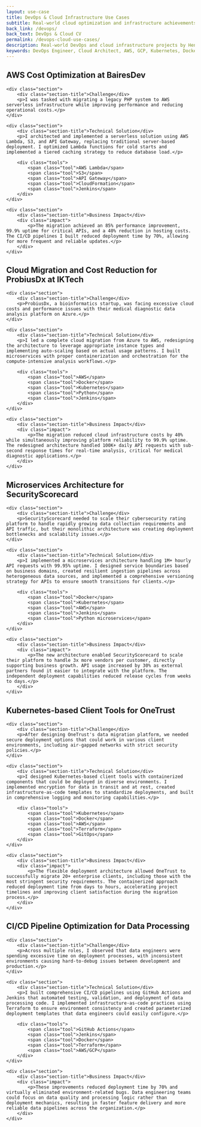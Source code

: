 ```yaml
---
layout: use-case
title: DevOps & Cloud Infrastructure Use Cases
subtitle: Real-world cloud optimization and infrastructure achievements
back_link: /devops/
back_text: DevOps & Cloud CV
permalink: /devops-cloud-use-cases/
description: Real-world DevOps and cloud infrastructure projects by Henrique Lobato, showcasing AWS/GCP optimizations, Kubernetes implementations, and CI/CD pipeline achievements with measurable business impacts.
keywords: DevOps Engineer, Cloud Architect, AWS, GCP, Kubernetes, Docker, CI/CD, Infrastructure as Code, Cost Optimization, Cloud Migration
---
```


<div class="use-case">
    <h2 class="use-case-title"><i class="fab fa-aws"></i> AWS Cost Optimization at BairesDev</h2>
    
    <div class="section">
        <div class="section-title">Challenge</div>
        <p>I was tasked with migrating a legacy PHP system to AWS serverless infrastructure while improving performance and reducing operational costs.</p>
    </div>
    
    <div class="section">
        <div class="section-title">Technical Solution</div>
        <p>I architected and implemented a serverless solution using AWS Lambda, S3, and API Gateway, replacing traditional server-based deployment. I optimized Lambda functions for cold starts and implemented a tiered caching strategy to reduce database load.</p>
        
        <div class="tools">
            <span class="tool">AWS Lambda</span>
            <span class="tool">S3</span>
            <span class="tool">API Gateway</span>
            <span class="tool">CloudFormation</span>
            <span class="tool">Jenkins</span>
        </div>
    </div>
    
    <div class="section">
        <div class="section-title">Business Impact</div>
        <div class="impact">
            <p>The migration achieved an 85% performance improvement, 99.9% uptime for critical APIs, and a 40% reduction in hosting costs. The CI/CD pipelines I built reduced deployment time by 70%, allowing for more frequent and reliable updates.</p>
        </div>
    </div>
</div>

<div class="use-case">
    <h2 class="use-case-title"><i class="fas fa-cloud"></i> Cloud Migration and Cost Reduction for ProbiusDx at IKTech</h2>
    
    <div class="section">
        <div class="section-title">Challenge</div>
        <p>ProbiusDx, a bioinformatics startup, was facing excessive cloud costs and performance issues with their medical diagnostic data analysis platform on Azure.</p>
    </div>
    
    <div class="section">
        <div class="section-title">Technical Solution</div>
        <p>I led a complete cloud migration from Azure to AWS, redesigning the architecture to leverage appropriate instance types and implementing auto-scaling based on actual usage patterns. I built microservices with proper containerization and orchestration for the compute-intensive analysis workflows.</p>
        
        <div class="tools">
            <span class="tool">AWS</span>
            <span class="tool">Docker</span>
            <span class="tool">Kubernetes</span>
            <span class="tool">Python</span>
            <span class="tool">Jenkins</span>
        </div>
    </div>
    
    <div class="section">
        <div class="section-title">Business Impact</div>
        <div class="impact">
            <p>The migration reduced cloud infrastructure costs by 40% while simultaneously improving platform reliability to 99.9% uptime. The redesigned architecture handled 100K+ daily API requests with sub-second response times for real-time analysis, critical for medical diagnostic applications.</p>
        </div>
    </div>
</div>

<div class="use-case">
    <h2 class="use-case-title"><i class="fas fa-cubes"></i> Microservices Architecture for SecurityScorecard</h2>
    
    <div class="section">
        <div class="section-title">Challenge</div>
        <p>SecurityScorecard needed to scale their cybersecurity rating platform to handle rapidly growing data collection requirements and API traffic, but their monolithic architecture was creating deployment bottlenecks and scalability issues.</p>
    </div>
    
    <div class="section">
        <div class="section-title">Technical Solution</div>
        <p>I implemented a microservices architecture handling 1M+ hourly API requests with 99.95% uptime. I designed service boundaries based on business domains, created resilient ingestion pipelines across heterogeneous data sources, and implemented a comprehensive versioning strategy for APIs to ensure smooth transitions for clients.</p>
        
        <div class="tools">
            <span class="tool">Docker</span>
            <span class="tool">Kubernetes</span>
            <span class="tool">AWS</span>
            <span class="tool">Jenkins</span>
            <span class="tool">Python microservices</span>
        </div>
    </div>
    
    <div class="section">
        <div class="section-title">Business Impact</div>
        <div class="impact">
            <p>The new architecture enabled SecurityScorecard to scale their platform to handle 3x more vendors per customer, directly supporting business growth. API usage increased by 30% as external partners found it easier to integrate with the platform. The independent deployment capabilities reduced release cycles from weeks to days.</p>
        </div>
    </div>
</div>

<div class="use-case">
    <h2 class="use-case-title"><i class="fas fa-dharmachakra"></i> Kubernetes-based Client Tools for OneTrust</h2>
    
    <div class="section">
        <div class="section-title">Challenge</div>
        <p>After designing OneTrust's data migration platform, we needed secure deployment options that could work in various client environments, including air-gapped networks with strict security policies.</p>
    </div>
    
    <div class="section">
        <div class="section-title">Technical Solution</div>
        <p>I designed Kubernetes-based client tools with containerized components that could be deployed in diverse environments. I implemented encryption for data in transit and at rest, created infrastructure-as-code templates to standardize deployments, and built in comprehensive logging and monitoring capabilities.</p>
        
        <div class="tools">
            <span class="tool">Kubernetes</span>
            <span class="tool">Docker</span>
            <span class="tool">AWS</span>
            <span class="tool">Terraform</span>
            <span class="tool">GitOps</span>
        </div>
    </div>
    
    <div class="section">
        <div class="section-title">Business Impact</div>
        <div class="impact">
            <p>The flexible deployment architecture allowed OneTrust to successfully migrate 20+ enterprise clients, including those with the most stringent security requirements. The containerized approach reduced deployment time from days to hours, accelerating project timelines and improving client satisfaction during the migration process.</p>
        </div>
    </div>
</div>

<div class="use-case">
    <h2 class="use-case-title"><i class="fas fa-sync-alt"></i> CI/CD Pipeline Optimization for Data Processing</h2>
    
    <div class="section">
        <div class="section-title">Challenge</div>
        <p>Across multiple roles, I observed that data engineers were spending excessive time on deployment processes, with inconsistent environments causing hard-to-debug issues between development and production.</p>
    </div>
    
    <div class="section">
        <div class="section-title">Technical Solution</div>
        <p>I built comprehensive CI/CD pipelines using GitHub Actions and Jenkins that automated testing, validation, and deployment of data processing code. I implemented infrastructure-as-code practices using Terraform to ensure environment consistency and created parameterized deployment templates that data engineers could easily configure.</p>
        
        <div class="tools">
            <span class="tool">GitHub Actions</span>
            <span class="tool">Jenkins</span>
            <span class="tool">Docker</span>
            <span class="tool">Terraform</span>
            <span class="tool">AWS/GCP</span>
        </div>
    </div>
    
    <div class="section">
        <div class="section-title">Business Impact</div>
        <div class="impact">
            <p>These improvements reduced deployment time by 70% and virtually eliminated environment-related bugs. Data engineering teams could focus on data quality and processing logic rather than deployment mechanics, resulting in faster feature delivery and more reliable data pipelines across the organization.</p>
        </div>
    </div>
</div>
